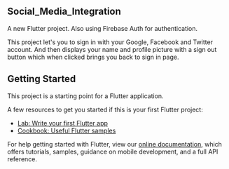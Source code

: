 ## Social_Media_Integration

A new Flutter project. Also using Firebase Auth for authentication.

This project let's you to sign in with your Google, Facebook and Twitter account. And then displays your name and profile picture with a sign out button which when clicked brings you back to sign in page.

## Getting Started

This project is a starting point for a Flutter application.

A few resources to get you started if this is your first Flutter project:

- [Lab: Write your first Flutter app](https://flutter.dev/docs/get-started/codelab)
- [Cookbook: Useful Flutter samples](https://flutter.dev/docs/cookbook)

For help getting started with Flutter, view our
[online documentation](https://flutter.dev/docs), which offers tutorials,
samples, guidance on mobile development, and a full API reference.
